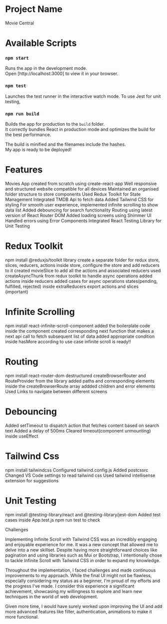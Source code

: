 # Project Name

Movie Central

# Available Scripts

### `npm start`

Runs the app in the development mode.\
Open [http://localhost:3000] to view it in your browser.

### `npm test`

Launches the test runner in the interactive watch mode. To use Jest for unit testing,

### `npm run build`

Builds the app for production to the `build` folder.\
It correctly bundles React in production mode and optimizes the build for the best performance.

The build is minified and the filenames include the hashes.\
My app is ready to be deployed!

# Features

Movies App created from scratch using create-react-app
Well responsive and structured website compatible for all devices
Maintained an organised folder structure to store components
Used Redux Toolkit for State Management
Integrated TMDB Api to fetch data
Added Tailwind CSS for styling
For smooth user experience, implemented infinite scrolling to show data list
Added debouncing for search functionality
Routing using latest version of React Router DOM
Added loading screens using Shimmer UI
Handled errors using Error Components
Integrated React Testing Library for Unit Testing

# Redux Toolkit

npm install @reduxjs/toolkit library
create a separate folder for redux store, slices, reducers, actions
inside store, configure the store and add reducers to it
created movieSlice to add all the actions and associated reducers
used createAsyncThunk from redux toolkit to handle async operations
added actions inside reducers
added cases for async operations states(pending, fulfilled, rejected) inside extraReducers
export actions and slices (important)

# Infinite Scrolling

npm install react-infinite-scroll-component
added the boilerplate code inside the component
created corresponding next function that makes a next api call to fetch subsequent list of data
added appropriate condition inside hasMore according to use case
infinite scroll is ready!!

# Routing

npm install react-router-dom
destructured createBrowserRouter and RouteProvider from the library
added paths and corresponding elements inside the createBrowserRoute array
addded children and error elements
Used Links to navigate between different screens

# Debouncing

Added setTimeout to dispatch action that fetches content based on search text
Added a delay of 500ms
Cleared timeout(component unmounting) inside useEffect

# Tailwind Css

npm install tailwindcss
Configured tailwind.config.js
Added postcssrc
Changed VS Code settings to read tailwind css
Used tailwind intellisense extension for suggestions

# Unit Testing

npm install @testing-library/react and @testing-library/jest-dom
Added test cases inside App.test.js
npm run test to check

Challenges

Implementing Infinite Scroll with Tailwind CSS was an incredibly engaging and enjoyable experience for me. It was a new concept that allowed me to delve into a new skillset. Despite having more straightforward choices like pagination and using libraries such as Mui or Bootstrap, I intentionally chose to tackle Infinite Scroll with Tailwind CSS in order to expand my knowledge.

Throughout the implementation, I faced challenges and made continuous improvements to my approach. While the final UI might not be flawless, especially considering my status as a beginner, I'm proud of my efforts and the progress I've made. I consider this experience a significant achievement, showcasing my willingness to explore and learn new techniques in the world of web development.

Given more time, I would have surely worked upon improving the UI and add more advanced features like filter, authentication, animations to make it more functional.
